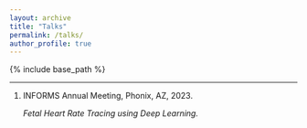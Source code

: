 ```yaml
---
layout: archive
title: "Talks"
permalink: /talks/
author_profile: true
---
```


{% include base_path %}


-----
1. INFORMS Annual Meeting, Phonix, AZ, 2023.

    *Fetal Heart Rate Tracing using Deep Learning.*
    
